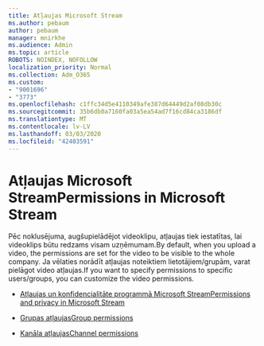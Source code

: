 ```yaml
---
title: Atļaujas Microsoft Stream
ms.author: pebaum
author: pebaum
manager: mnirkhe
ms.audience: Admin
ms.topic: article
ROBOTS: NOINDEX, NOFOLLOW
localization_priority: Normal
ms.collection: Adm_O365
ms.custom:
- "9001696"
- "3773"
ms.openlocfilehash: c1ffc34d5e4110349afe387d64449d2af08db30c
ms.sourcegitcommit: 35b6db0a7160fa03a5ea54ad7f16cd84ca3186df
ms.translationtype: MT
ms.contentlocale: lv-LV
ms.lasthandoff: 03/03/2020
ms.locfileid: "42403591"
---
```

# <a name="permissions-in-microsoft-stream"></a><span data-ttu-id="3f34b-102">Atļaujas Microsoft Stream</span><span class="sxs-lookup"><span data-stu-id="3f34b-102">Permissions in Microsoft Stream</span></span>

<span data-ttu-id="3f34b-103">Pēc noklusējuma, augšupielādējot videoklipu, atļaujas tiek iestatītas, lai videoklips būtu redzams visam uzņēmumam.</span><span class="sxs-lookup"><span data-stu-id="3f34b-103">By default, when you upload a video, the permissions are set for the video to be visible to the whole company.</span></span> <span data-ttu-id="3f34b-104">Ja vēlaties norādīt atļaujas noteiktiem lietotājiem/grupām, varat pielāgot video atļaujas.</span><span class="sxs-lookup"><span data-stu-id="3f34b-104">If you want to specify permissions to specific users/groups, you can customize the video permissions.</span></span>

- [<span data-ttu-id="3f34b-105">Atļaujas un konfidencialitāte programmā Microsoft Stream</span><span class="sxs-lookup"><span data-stu-id="3f34b-105">Permissions and privacy in Microsoft Stream</span></span>](https://docs.microsoft.com/stream/portal-permissions)

- [<span data-ttu-id="3f34b-106">Grupas atļaujas</span><span class="sxs-lookup"><span data-stu-id="3f34b-106">Group permissions</span></span>](https://docs.microsoft.com/stream/portal-permissions#group-permissions)

- [<span data-ttu-id="3f34b-107">Kanāla atļaujas</span><span class="sxs-lookup"><span data-stu-id="3f34b-107">Channel permissions</span></span>](https://docs.microsoft.com/stream/portal-permissions#channel-permissions)
